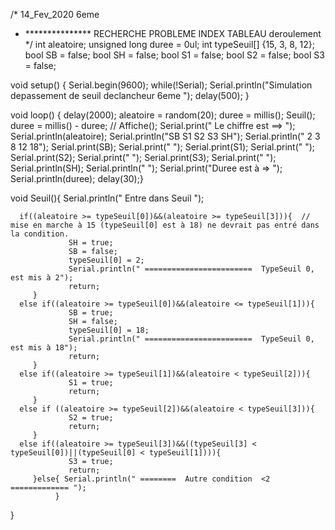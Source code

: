 /*    14_Fev_2020    6eme
 * ***************  RECHERCHE PROBLEME INDEX TABLEAU deroulement
 */
int aleatoire;
unsigned long duree = 0ul;
int typeSeuil[] {15, 3, 8, 12};
bool SB = false;
bool SH = false;
bool S1 = false;
bool S2 = false;
bool S3 = false;

void setup() {
Serial.begin(9600);
while(!Serial);
Serial.println("Simulation depassement de seuil declancheur 6eme ");
delay(500);
}

void loop() {
  delay(2000);
 aleatoire = random(20);
 duree = millis();
 Seuil();
   duree = millis() - duree;
 // Affiche();
 Serial.print(" Le chiffre est     ==> ");
Serial.println(aleatoire);
Serial.println("SB  S1  S2  S3  SH");
Serial.println(" 2  3   8   12  18");
Serial.print(SB);
Serial.print("   ");
Serial.print(S1);
Serial.print("   ");
Serial.print(S2);
Serial.print("   ");
Serial.print(S3);
Serial.print("   ");
Serial.println(SH);
Serial.println("   ");
Serial.print("Duree est à =>  ");
Serial.println(duree);
delay(30);}

void Seuil(){
Serial.println(" Entre dans Seuil ");


      if((aleatoire >= typeSeuil[0])&&(aleatoire >= typeSeuil[3])){  // mise en marche à 15 (typeSeuil[0] est à 18) ne devrait pas entré dans la condition.
                 SH = true;
                 SB = false;
                 typeSeuil[0] = 2;
                 Serial.println(" ========================  TypeSeuil 0, est mis à 2");
                 return;
         }
      else if((aleatoire >= typeSeuil[0])&&(aleatoire <= typeSeuil[1])){
                 SB = true;
                 SH = false;
                 typeSeuil[0] = 18;
                 Serial.println(" ========================  TypeSeuil 0, est mis à 18");
                 return;
         }
      else if((aleatoire >= typeSeuil[1])&&(aleatoire < typeSeuil[2])){
                 S1 = true;
                 return;
         }
      else if ((aleatoire >= typeSeuil[2])&&(aleatoire < typeSeuil[3])){
                 S2 = true;
                 return;
         }
      else if((aleatoire >= typeSeuil[3])&&((typeSeuil[3] < typeSeuil[0])||(typeSeuil[0] < typeSeuil[1]))){
                 S3 = true;
                 return;
         }else{ Serial.println(" ========  Autre condition  <2  ============= ");
              }
}
